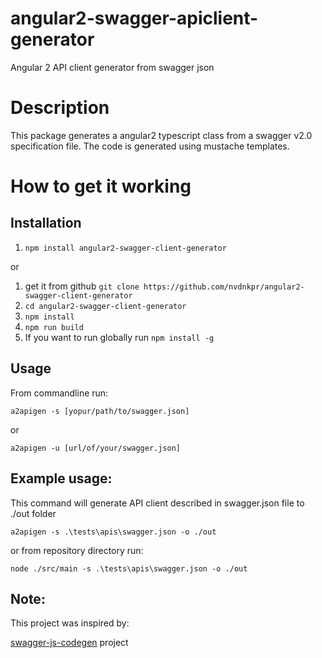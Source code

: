 # angular2-swagger-apiclient-generator
Angular 2 API client generator from swagger json

# Description
This package generates a angular2 typescript class from a swagger v2.0 specification file. The code is generated using mustache templates.

# How to get it working

## Installation
1. `npm install angular2-swagger-client-generator`

or

1. get it from github `git clone https://github.com/nvdnkpr/angular2-swagger-client-generator`
1. `cd angular2-swagger-client-generator`
1. `npm install`
1. `npm run build`
1. If you want to run globally run `npm install -g`

## Usage

From commandline run:
```
a2apigen -s [yopur/path/to/swagger.json]
```

or
```
a2apigen -u [url/of/your/swagger.json]
```

## Example usage:

This command will generate API client described in swagger.json file to ./out folder
```
a2apigen -s .\tests\apis\swagger.json -o ./out
```

or from repository directory run:
```
node ./src/main -s .\tests\apis\swagger.json -o ./out
```

## Note:
This project was inspired by:

[swagger-js-codegen](https://github.com/wcandillon/swagger-js-codegen) project
